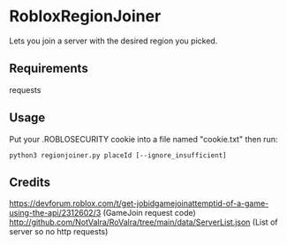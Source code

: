 # RobloxRegionJoiner
Lets you join a server with the desired region you picked.

## Requirements
requests

## Usage
Put your .ROBLOSECURITY cookie into a file named "cookie.txt" then run:
```
python3 regionjoiner.py placeId [--ignore_insufficient]
```

## Credits
https://devforum.roblox.com/t/get-jobidgamejoinattemptid-of-a-game-using-the-api/2312602/3 (GameJoin request code)
http://github.com/NotValra/RoValra/tree/main/data/ServerList.json (List of server so no http requests)
